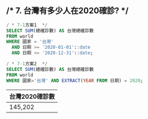 ## /* 7. 台灣有多少人在2020確診? */

```SQL
/ * 7-1方案1  */
SELECT SUM(總確診數) AS 台灣總確診數
FROM world 
WHERE 國家 = '台灣'
  AND 日期 >= '2020-01-01'::date
  AND 日期 <= '2020-12-31'::date;

/ * 7-1方案2  */
SELECT SUM(總確診數) AS 台灣總確診數
FROM world 
WHERE 國家='台灣' AND EXTRACT(YEAR FROM 日期) = 2020;

```
|  台灣2020確診數  |
|  ---------------  |
| 145,202   |